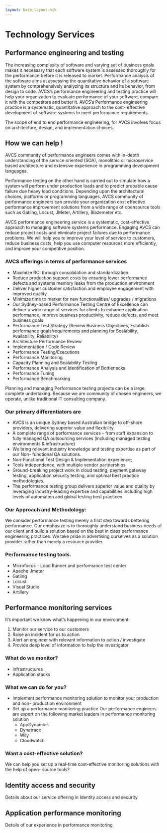 ```yaml
---
layout: base-layout.njk
---
```


# Technology Services

## Performance engineering and testing

The increasing complexity of software and varying set of business goals makes it necessary
that each software system is assessed thoroughly for the performance before it is released to
market.
Performance analysis of the software aims at assessing the quantitative behavior of a software
system by comprehensively analyzing its structure and its behavior, from design to code.
AVCS’s performance engineering and testing practice will help your organization to evaluate
performance of your software, compare it with the competitors and better it.
AVCS’s Performance engineering practice is a systematic, quantitative approach to the cost-
effective development of software systems to meet performance requirements.

The scope of end to end performance engineering, for AVCS involves focus on architecture,
design, and implementation choices.

## How we can help !

AVCS community of performance engineers comes with in-depth understanding of the service
oriented (SOA), monolithic or microservice based architecture and extensive experience in
programming development languages.

Performance testing on the other hand is carried out to simulate how a system will perform
under production loads and to predict probable cause failure due heavy load conditions.
Depending upon the architectural choices, platforms or programming languages, AVCS
community of performance engineers can provide your organization cost effective
performance improvement solutions from a wide range of opensource tools such as Gatling,
Locust, JMeter, Artillery, Blazemeter etc.

AVCS performance engineering service is a systematic, cost-effective approach to managing
software systems performance. Engaging AVCS can reduce project costs and eliminate project
failures due to performance problems. We will help you to improve your level of service to
customers, reduce business costs, help you use computer resources more efficiently, and
improve your competitive position.

### AVCS offerings in terms of performance services

- Maximize ROI through consolidation and standardization
- Reduce production support costs by ensuring fewer performance defects and systems
  memory leaks from the production environment
- Deliver higher customer satisfaction and employee engagement with improved
  quality
- Minimize time to market for new functionalities/ upgrades / migrations
- Our Sydney-based Performance Testing Centre of Excellence can deliver a wide
  range of services for clients to enhance application performance, improve business
  productivity, reduce defects, and meet business goals
- Performance Test Strategy (Review Business Objectives, Establish performance
  goals/requirements and planning for Scalability, Availability, Reliability)
- Architecture Performance Review
- Implementation / Code Review
- Performance Testing/Executions
- Performance Monitoring
- Capacity Planning and Scalability Testing
- Performance Analysis and Identification of Bottlenecks
- Performance Tuning
- Performance Benchmarking

Planning and managing Performance testing projects can be a large, complete undertaking.
Because we are community of chosen engineers, we operate, unlike traditional IT consulting
company.

### Our primary differentiators are

- AVCS is an unique Sydney based Australian bridge to off-shore providers,
  delivering superior value and flexibility.
- A complete range of performance services – from staff expansion to fully managed
  QA outsourcing services (including managed testing environments &amp; infrastructure)
- We bring relevant industry knowledge and testing expertise as part of our Non-
  functional QA solutions.
- Non-Functional Test Design &amp; Implementation experience;
- Tools independence, with multiple vendor partnerships
- Ground-breaking project work in cloud testing, payment gateway testing, application
  security testing, and optimal best practice methodologies.
- The performance testing group delivers superior value and quality by leveraging
  industry-leading expertise and capabilities including high levels of automation and
  global testing best practices.

### Our Approach and Methodology:

We consider performance testing merely a first step towards bettering performance. Our
emphasize is to thoroughly understand business needs of our client and build a solution based
on the best in class performance engineering practices. We take pride in advertising ourselves
as a solution provider rather than merely a resource provider.

### Performance testing tools.

- Microfocus – Load Runner and performance test center
- Apache Jmeter
- Gatling
- Locust
- Visual Studio
- Artillery

## Performance monitoring services

It’s important we know what’s happening in our environment:

1. Monitor our service to our customers
2. Raise an incident for us to action
3. Alert an engineer with relevant information to action / investigate
4. Provide deep level of information to help the investigator

### What do we monitor?

- Infrastructures
- Application stacks

### What we can do for you?

- Implement performance monitoring solution to monitor your production and non-
  production environment
- Set up a performance monitoring practice
  Our performance engineers are expert on the following market leaders in performance
  monitoring solution
  - AppDynamics
  - Dynatrace
  - Wily
  - Cloudwatch

### Want a cost-effective solution?

We can help you set up a real-time cost-effective monitoring solutions with the help of open-
source tools?

## Identity access and security

Details about our service offering in Identity access and security

## Application performance monitoring

Details of our experience in performance monitoring
